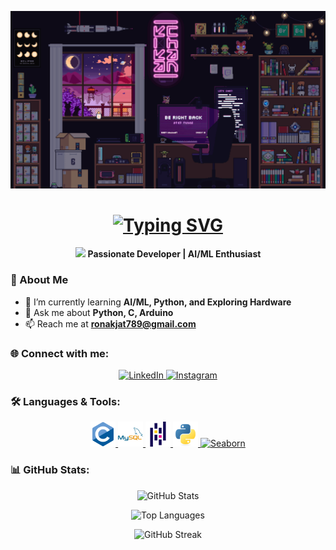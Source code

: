 ![MasterHead](https://github.com/ronak-jat/Ronak-Jat/blob/main/_Pixie_%20Stream%20Graphics.gif)

<h1 align="center">
  <a href="https://git.io/typing-svg">
    <img src="https://readme-typing-svg.demolab.com?font=Press+Start+2P&pause=1000&color=9061ed&center=true&random=false&width=535&lines=Hi%2C+I+am+Ronak+Jat" alt="Typing SVG" />
  </a>
</h1>

<p align="center">
  <img src="https://media.giphy.com/media/hvRJCLFzcasrR4ia7z/giphy.gif" width="30"> 
  <strong>Passionate Developer | AI/ML Enthusiast </strong>
</p>


### 🚀 About Me
- 🌱 I’m currently learning **AI/ML, Python, and Exploring Hardware**
- 💬 Ask me about **Python, C, Arduino**
- 📫 Reach me at **ronakjat789@gmail.com**


### 🌐 Connect with me:
<p align="center">
  <a href="https://linkedin.com/in/ronak-jat-123187325" target="blank">
    <img src="https://img.shields.io/badge/LinkedIn-0077B5?style=for-the-badge&logo=linkedin&logoColor=white" alt="LinkedIn" />
  </a>
  <a href="https://instagram.com/hope.0497" target="blank">
    <img src="https://img.shields.io/badge/Instagram-E4405F?style=for-the-badge&logo=instagram&logoColor=white" alt="Instagram" />
  </a>
</p>


### 🛠️ Languages & Tools:
<p align="center">
  <a href="https://www.cprogramming.com/" target="_blank" rel="noreferrer">
    <img src="https://raw.githubusercontent.com/devicons/devicon/master/icons/c/c-original.svg" alt="C" width="40" height="40"/>
  </a>
  <a href="https://www.mysql.com/" target="_blank" rel="noreferrer">
    <img src="https://raw.githubusercontent.com/devicons/devicon/master/icons/mysql/mysql-original-wordmark.svg" alt="MySQL" width="40" height="40"/>
  </a>
  <a href="https://pandas.pydata.org/" target="_blank" rel="noreferrer">
    <img src="https://raw.githubusercontent.com/devicons/devicon/2ae2a900d2f041da66e950e4d48052658d850630/icons/pandas/pandas-original.svg" alt="Pandas" width="40" height="40"/>
  </a>
  <a href="https://www.python.org" target="_blank" rel="noreferrer">
    <img src="https://raw.githubusercontent.com/devicons/devicon/master/icons/python/python-original.svg" alt="Python" width="40" height="40"/>
  </a>
  <a href="https://seaborn.pydata.org/" target="_blank" rel="noreferrer">
    <img src="https://seaborn.pydata.org/_images/logo-mark-lightbg.svg" alt="Seaborn" width="40" height="40"/>
  </a>
</p>


### 📊 GitHub Stats:
<p align="center">
  <img src="https://github-readme-stats.vercel.app/api?username=ronak-jat&show_icons=true&theme=radical" alt="GitHub Stats" />
</p>
<p align="center">
  <img src="https://github-readme-stats.vercel.app/api/top-langs?username=ronak-jat&show_icons=true&locale=en&layout=compact&theme=radical" alt="Top Languages" />
</p>
<p align="center">
  <img src="https://github-readme-streak-stats.herokuapp.com/?user=ronak-jat&theme=radical" alt="GitHub Streak" />
</p>


